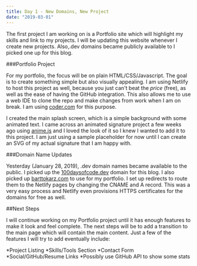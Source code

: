 ```yaml
---
title: Day 1 - New Domains, New Project
date: "2019-03-01"
---
```


The first project I am working on is a Portfolio site which will highlight my skills and link to my projects. I will be updating this website whenever I create new projects. Also,.dev domains became publicly available to I picked one up for this blog.

<!-- end -->

###Portfolio Project

For my portfolio, the focus will be on plain HTML/CSS/Javascript. The goal is to create something simple but also visually appealing. I am using Netlify to host this project as well, because you just can't beat the _price_ (free), as well as the ease of having the GitHub integration. This also allows me to use a web IDE to clone the repo and make changes from work when I am on break. I am using [coder.com](https://coder.com/) for this purpose.

I created the main splash screen, which is a simple background with some animated text. I came across an animated signature project a few weeks ago using [anime.js](https://animejs.com/) and I loved the look of it so I knew I wanted to add it to this project. I am just using a sample placeholder for now until I can create an SVG of my actual signature that I am happy with.

###Domain Name Updates

Yesterday (January 28, 2019), .dev domain names became available to the public. I picked up the [100daysofcode.dev](https://www.100daysofcode.dev/) domain for this blog. I also picked up [barttokarz.com](https://www.barttokarz.com) to use for my portfolio. I set up redirects to route them to the Netlify pages by changing the CNAME and A record. This was a very easy process and Netlify even provisions HTTPS certificates for the domains for free as well.

##Next Steps

I will continue working on my Portfolio project until it has enough features to make it look and feel complete. The next steps will be to add a transition to the main page which will contain the main content. Just a few of the features I will try to add eventually include:

*Project Listing
*Skills/Tools Section
*Contact Form
*Social/GitHub/Resume Links
*Possibly use GitHub API to show some stats